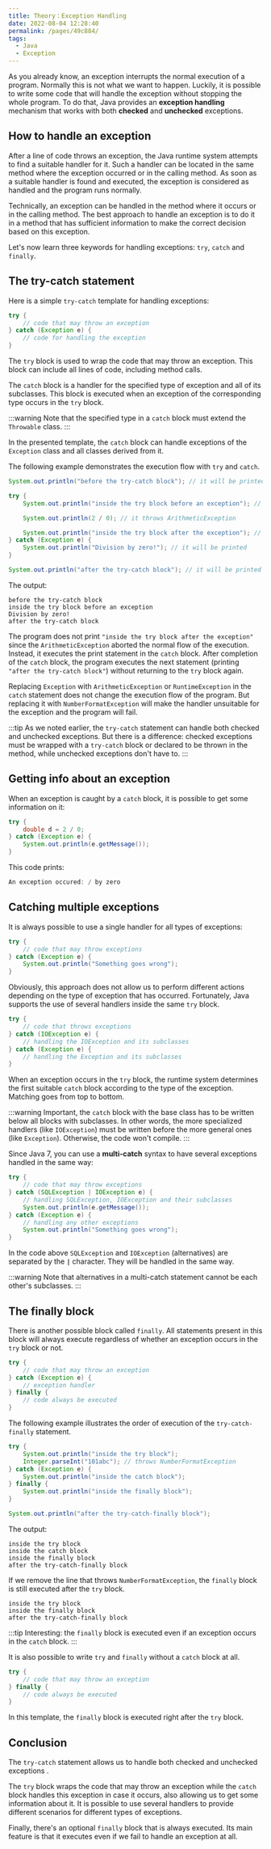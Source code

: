 ```yaml
---
title: Theory：Exception Handling
date: 2022-08-04 12:28:40
permalink: /pages/49c884/
tags:
  - Java
  - Exception
---
```

As you already know, an exception interrupts the normal execution of a program. Normally this is not what we want to happen. Luckily, it is possible to write some code that will handle the exception without stopping the whole program. To do that, Java provides an **exception handling** mechanism that works with both **checked** and **unchecked** exceptions.

## How to handle an exception

After a line of code throws an exception, the Java runtime system attempts to find a suitable handler for it. Such a handler can be located in the same method where the exception occurred or in the calling method. As soon as a suitable handler is found and executed, the exception is considered as handled and the program runs normally.

Technically, an exception can be handled in the method where it occurs or in the calling method. The best approach to handle an exception is to do it in a method that has sufficient information to make the correct decision based on this exception.

Let's now learn three keywords for handling exceptions: `try`, `catch` and `finally`.

## The try-catch statement

Here is a simple `try-catch` template for handling exceptions:

```java
try {
    // code that may throw an exception
} catch (Exception e) {
    // code for handling the exception
}
```

The `try` block is used to wrap the code that may throw an exception. This block can include all lines of code, including method calls.

The `catch` block is a handler for the specified type of exception and all of its subclasses. This block is executed when an exception of the corresponding type occurs in the `try` block.


:::warning
Note that the specified type in a `catch` block must extend the `Throwable` class.
:::


In the presented template, the `catch` block can handle exceptions of the `Exception` class and all classes derived from it.

The following example demonstrates the execution flow with `try` and `catch`.

```java
System.out.println("before the try-catch block"); // it will be printed

try {
    System.out.println("inside the try block before an exception"); // it will be printed

    System.out.println(2 / 0); // it throws ArithmeticException

    System.out.println("inside the try block after the exception"); // it won't be printed
} catch (Exception e) {
    System.out.println("Division by zero!"); // it will be printed
}

System.out.println("after the try-catch block"); // it will be printed
```

The output:

```no-highlight
before the try-catch block
inside the try block before an exception
Division by zero!
after the try-catch block
```

The program does not print `"inside the try block after the exception"` since the `ArithmeticException` aborted the normal flow of the execution. Instead, it executes the print statement in the `catch` block. After completion of the `catch` block, the program executes the next statement (printing `"after the try-catch block"`) without returning to the `try` block again.

Replacing `Exception` with `ArithmeticException` or `RuntimeException` in the `catch` statement does not change the execution flow of the program. But replacing it with `NumberFormatException` will make the handler unsuitable for the exception and the program will fail.


:::tip
As we noted earlier, the `try-catch` statement can handle both checked and unchecked exceptions. But there is a difference: checked exceptions must be wrapped with a `try-catch` block or declared to be thrown in the method, while unchecked exceptions don't have to.
:::


## Getting info about an exception

When an exception is caught by a `catch` block, it is possible to get some information on it:

```java
try {
    double d = 2 / 0;
} catch (Exception e) {
    System.out.println(e.getMessage());
}
```

This code prints:

```java
An exception occured: / by zero
```

## Catching multiple exceptions

It is always possible to use a single handler for all types of exceptions:

```java
try {
    // code that may throw exceptions
} catch (Exception e) {
    System.out.println("Something goes wrong");
}
```

Obviously, this approach does not allow us to perform different actions depending on the type of exception that has occurred. Fortunately, Java supports the use of several handlers inside the same `try` block.

```java
try {
    // code that throws exceptions
} catch (IOException e) {
    // handling the IOException and its subclasses    
} catch (Exception e) {
    // handling the Exception and its subclasses
}
```

When an exception occurs in the `try` block, the runtime system determines the first suitable `catch` block according to the type of the exception. Matching goes from top to bottom.


:::warning
Important, the `catch` block with the base class has to be written below all blocks with subclasses. In other words, the more specialized handlers (like `IOException`) must be written before the more general ones (like `Exception`). Otherwise, the code won't compile.
:::


Since Java 7, you can use a **multi-catch** syntax to have several exceptions handled in the same way:

```java
try {
    // code that may throw exceptions
} catch (SQLException | IOException e) {
    // handling SQLException, IOException and their subclasses
    System.out.println(e.getMessage());
} catch (Exception e) {
    // handling any other exceptions
    System.out.println("Something goes wrong");
}
```

In the code above `SQLException` and `IOException` (alternatives) are separated by the **`|`** character. They will be handled in the same way.


:::warning
Note that alternatives in a multi-catch statement cannot be each other's subclasses.
:::


## The finally block

There is another possible block called `finally`. All statements present in this block will always execute regardless of whether an exception occurs in the `try` block or not.

```java
try {
    // code that may throw an exception
} catch (Exception e) {
    // exception handler
} finally {
    // code always be executed
}
```

The following example illustrates the order of execution of the `try-catch-finally` statement.

```java
try {
    System.out.println("inside the try block");
    Integer.parseInt("101abc"); // throws NumberFormatException
} catch (Exception e) {
    System.out.println("inside the catch block");
} finally {
    System.out.println("inside the finally block");
}

System.out.println("after the try-catch-finally block");
```

The output:

```no-highlight
inside the try block
inside the catch block
inside the finally block
after the try-catch-finally block
```

If we remove the line that throws `NumberFormatException`, the `finally` block is still executed after the `try` block.

```no-highlight
inside the try block
inside the finally block
after the try-catch-finally block
```


:::tip
Interesting: the `finally` block is executed even if an exception occurs in the `catch` block.
:::


It is also possible to write `try` and `finally` without a `catch` block at all.

```java
try {
    // code that may throw an exception
} finally {   
    // code always be executed
}
```

In this template, the `finally` block is executed right after the `try` block.

## Conclusion

The `try-catch` statement allows us to handle both checked and unchecked exceptions .

The `try` block wraps the code that may throw an exception while the `catch` block handles this exception in case it occurs, also allowing us to get some information about it. It is possible to use several handlers to provide different scenarios for different types of exceptions.

Finally, there's an optional `finally` block that is always executed. Its main feature is that it executes even if we fail to handle an exception at all.